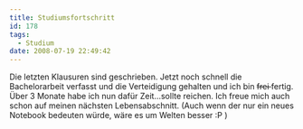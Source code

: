 ```yaml
---
title: Studiumsfortschritt
id: 178
tags:
  - Studium
date: 2008-07-19 22:49:42
---
```


Die letzten Klausuren sind geschrieben. Jetzt noch schnell die Bachelorarbeit verfasst und die Verteidigung gehalten und ich bin <strike>frei </strike>fertig. Über 3 Monate habe ich nun dafür Zeit...sollte reichen. Ich freue mich auch schon auf meinen nächsten Lebensabschnitt. (Auch wenn der nur ein neues Notebook bedeuten würde, wäre es um Welten besser :P )